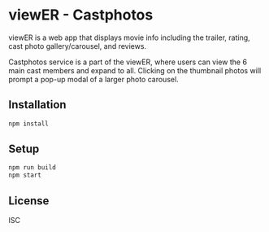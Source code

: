 # viewER - Castphotos

viewER is a web app that displays movie info including the trailer, rating, cast photo gallery/carousel, and reviews.

Castphotos service is a part of the viewER, where users can view the 6 main cast members and expand to all. Clicking on the thumbnail photos will prompt a pop-up modal of a larger photo carousel.


## Installation
```bash
npm install
```

## Setup
```bash
npm run build
npm start
```

## License
ISC
